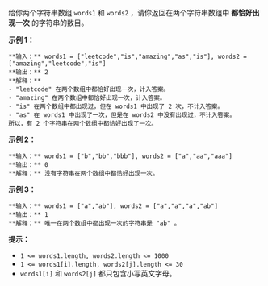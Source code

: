 给你两个字符串数组 `words1` 和 `words2` ，请你返回在两个字符串数组中 **都恰好出现一次**  的字符串的数目。



**示例 1：**

    
    
    **输入：** words1 = ["leetcode","is","amazing","as","is"], words2 = ["amazing","leetcode","is"]
    **输出：** 2
    **解释：**
    - "leetcode" 在两个数组中都恰好出现一次，计入答案。
    - "amazing" 在两个数组中都恰好出现一次，计入答案。
    - "is" 在两个数组中都出现过，但在 words1 中出现了 2 次，不计入答案。
    - "as" 在 words1 中出现了一次，但是在 words2 中没有出现过，不计入答案。
    所以，有 2 个字符串在两个数组中都恰好出现了一次。
    

**示例 2：**

    
    
    **输入：** words1 = ["b","bb","bbb"], words2 = ["a","aa","aaa"]
    **输出：** 0
    **解释：** 没有字符串在两个数组中都恰好出现一次。
    

**示例 3：**

    
    
    **输入：** words1 = ["a","ab"], words2 = ["a","a","a","ab"]
    **输出：** 1
    **解释：** 唯一在两个数组中都出现一次的字符串是 "ab" 。
    



**提示：**

  * `1 <= words1.length, words2.length <= 1000`
  * `1 <= words1[i].length, words2[j].length <= 30`
  * `words1[i]` 和 `words2[j]` 都只包含小写英文字母。

